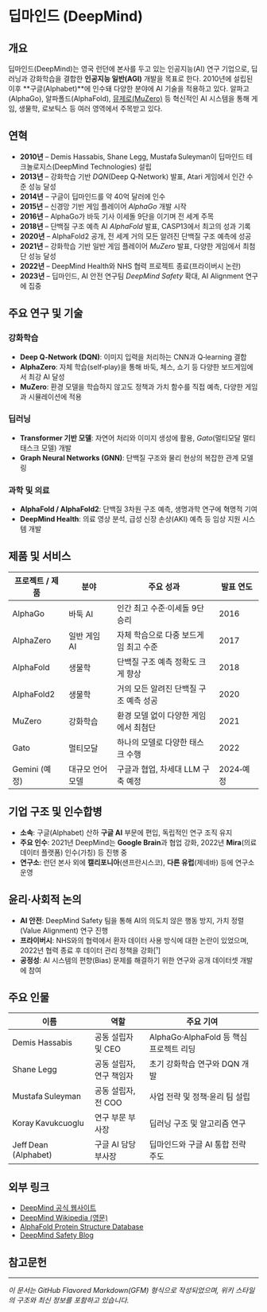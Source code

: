 # 딥마인드 (DeepMind)

## 개요
딥마인드(DeepMind)는 영국 런던에 본사를 두고 있는 인공지능(AI) 연구 기업으로, 딥러닝과 강화학습을 결합한 **인공지능 일반(AGI)** 개발을 목표로 한다. 2010년에 설립된 이후 **구글(Alphabet)**에 인수돼 다양한 분야에 AI 기술을 적용하고 있다. 알파고(AlphaGo), 알파폴드(AlphaFold), [뮤제로(MuZero)](/d/뮤제로(MuZero)) 등 혁신적인 AI 시스템을 통해 게임, 생물학, 로보틱스 등 여러 영역에서 주목받고 있다.

## 연혁
- **2010년** – Demis Hassabis, Shane Legg, Mustafa Suleyman이 딥마인드 테크놀로지스(DeepMind Technologies) 설립  
- **2013년** – 강화학습 기반 *DQN*(Deep Q‑Network) 발표, Atari 게임에서 인간 수준 성능 달성  
- **2014년** – 구글이 딥마인드를 약 40억 달러에 인수  
- **2015년** – 신경망 기반 게임 플레이어 *AlphaGo* 개발 시작  
- **2016년** – AlphaGo가 바둑 기사 이세돌 9단을 이기며 전 세계 주목  
- **2018년** – 단백질 구조 예측 AI *AlphaFold* 발표, CASP13에서 최고의 성과 기록  
- **2020년** – AlphaFold2 공개, 전 세계 거의 모든 알려진 단백질 구조 예측에 성공  
- **2021년** – 강화학습 기반 일반 게임 플레이어 *MuZero* 발표, 다양한 게임에서 최첨단 성능 달성  
- **2022년** – DeepMind Health와 NHS 협력 프로젝트 종료(프라이버시 논란)  
- **2023년** – 딥마인드, AI 안전 연구팀 *DeepMind Safety* 확대, AI Alignment 연구에 집중  

## 주요 연구 및 기술
### 강화학습
- **Deep Q‑Network (DQN)**: 이미지 입력을 처리하는 CNN과 Q‑learning 결합  
- **AlphaZero**: 자체 학습(self‑play)을 통해 바둑, 체스, 쇼기 등 다양한 보드게임에서 최강 AI 달성  
- **MuZero**: 환경 모델을 학습하지 않고도 정책과 가치 함수를 직접 예측, 다양한 게임과 시뮬레이션에 적용  

### 딥러닝
- **Transformer 기반 모델**: 자연어 처리와 이미지 생성에 활용, *Gato*(멀티모달 멀티태스크 모델) 개발  
- **Graph Neural Networks (GNN)**: 단백질 구조와 물리 현상의 복잡한 관계 모델링  

### 과학 및 의료
- **AlphaFold / AlphaFold2**: 단백질 3차원 구조 예측, 생명과학 연구에 혁명적 기여  
- **DeepMind Health**: 의료 영상 분석, 급성 신장 손상(AKI) 예측 등 임상 지원 시스템 개발  

## 제품 및 서비스
| 프로젝트 / 제품 | 분야 | 주요 성과 | 발표 연도 |
|----------------|------|-----------|-----------|
| AlphaGo        | 바둑 AI | 인간 최고 수준·이세돌 9단 승리 | 2016 |
| AlphaZero      | 일반 게임 AI | 자체 학습으로 다중 보드게임 최고 수준 | 2017 |
| AlphaFold      | 생물학 | 단백질 구조 예측 정확도 크게 향상 | 2018 |
| AlphaFold2     | 생물학 | 거의 모든 알려진 단백질 구조 예측 성공 | 2020 |
| MuZero         | 강화학습 | 환경 모델 없이 다양한 게임에서 최첨단 | 2021 |
| Gato           | 멀티모달 | 하나의 모델로 다양한 태스크 수행 | 2022 |
| Gemini (예정)  | 대규모 언어 모델 | 구글과 협업, 차세대 LLM 구축 예정 | 2024‑예정 |

## 기업 구조 및 인수합병
- **소속**: 구글(Alphabet) 산하 **구글 AI** 부문에 편입, 독립적인 연구 조직 유지  
- **주요 인수**: 2021년 DeepMind는 **Google Brain**과 협업 강화, 2022년 **Mira**(의료 데이터 플랫폼) 인수(가칭) 등 진행 중  
- **연구소**: 런던 본사 외에 **캘리포니아**(샌프란시스코), **다른 유럽**(제네바) 등에 연구소 운영  

## 윤리·사회적 논의
- **AI 안전**: DeepMind Safety 팀을 통해 AI의 의도치 않은 행동 방지, 가치 정렬(Value Alignment) 연구 진행  
- **프라이버시**: NHS와의 협력에서 환자 데이터 사용 방식에 대한 논란이 있었으며, 2022년 협력 종료 후 데이터 관리 정책을 강화[¹]  
- **공정성**: AI 시스템의 편향(Bias) 문제를 해결하기 위한 연구와 공개 데이터셋 개발에 참여  

## 주요 인물
| 이름 | 역할 | 주요 기여 |
|------|------|-----------|
| Demis Hassabis | 공동 설립자 및 CEO | AlphaGo·AlphaFold 등 핵심 프로젝트 리딩 |
| Shane Legg | 공동 설립자, 연구 책임자 | 초기 강화학습 연구와 DQN 개발 |
| Mustafa Suleyman | 공동 설립자, 전 COO | 사업 전략 및 정책·윤리 팀 설립 |
| Koray Kavukcuoglu | 연구 부문 부사장 | 딥러닝 구조 및 알고리즘 연구 |
| Jeff Dean (Alphabet) | 구글 AI 담당 부사장 | 딥마인드와 구글 AI 통합 전략 주도 |

## 외부 링크
- [DeepMind 공식 웹사이트](https://deepmind.com)  
- [DeepMind Wikipedia (영문)](https://en.wikipedia.org/wiki/DeepMind)  
- [AlphaFold Protein Structure Database](https://alphafold.ebi.ac.uk)  
- [DeepMind Safety Blog](https://deepmind.com/blog/category/safety)  

## 참고문헌
[^1]: DeepMind Health와 NHS 협력 종료에 대한 상세 내용은 “The Guardian, *DeepMind’s NHS data partnership ends* (2022)”을 참고.  
[^2]: Silver, D. et al., “Mastering the game of Go with deep neural networks and tree search”, *Nature* 2016.  
[^3]: Jumper, J. et al., “Highly accurate protein structure prediction with AlphaFold”, *Nature* 2021.  
[^4]: Schrittwieser, J. et al., “Mastering Atari, Go, chess and shogi by planning with a learned model”, *Nature* 2020.  
[^5]: DeepMind, “Gato: A Generalist Agent”, *arXiv preprint* 2022.  

---  

*이 문서는 GitHub Flavored Markdown(GFM) 형식으로 작성되었으며, 위키 스타일의 구조와 최신 정보를 포함하고 있습니다.*